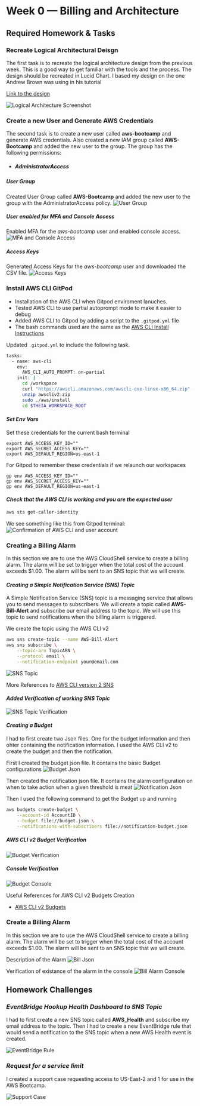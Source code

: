 # Week 0 — Billing and Architecture

## Required Homework & Tasks

### Recreate Logical Architectural Deisgn
The first task is to recreate the logical architecture design from the previous week. This is a good way to get familiar with the tools and the process. The design should be recreated in Lucid Chart. I based my design on the one Andrew Brown was using in his tutorial

[Link to the design](https://lucid.app/lucidchart/b23df7f5-fcac-4476-be9e-339885627b98/edit?viewport_loc=240,-238,2525,1631,0_0&invitationId=inv_474f3ff7-4010-4e24-8ae8-aa1c2bd49b66)

![Logical Architecture Screenshot](//journal/assets/napkin-design.png)

### Create a new User and Generate AWS Credentials
The second task is to create a new user called **aws-bootcamp** and generate AWS credentials. Also created a new IAM group called **AWS-Bootcamp** and added the new user to the group. The group has the following permissions:
- ##### AdministratorAccess

##### User Group
Created User Group called **AWS-Bootcamp** and added the new user to the group with the AdministratorAccess policy.
![User Group](//journal/assets/user-group.png)
##### User enabled for MFA and Console Access
Enabled MFA for the *aws-bootcamp* user and enabled console access.
![MFA and Console Access](//journal/assets/mfa-console-access.png)

##### Access Keys
Generated Access Keys for the *aws-bootcamp* user and downloaded the CSV file.
![Access Keys](//journal/assets/access-keys.png)


### Install AWS CLI GitPod

- Installation of the AWS CLI when Gitpod enviroment lanuches.
- Tested AWS CLI to use partial autoprompt mode to make it easier to debug
- Added AWS CLI to Gitpod by adding a script to the `.gitpod.yml` file
- The bash commands used are the same as the [AWS CLI Install Instructions](https://docs.aws.amazon.com/cli/latest/userguide/getting-started-install.html)

Updated  `.gitpod.yml` to include the following task.

```sh
tasks:
  - name: aws-cli
    env:
      AWS_CLI_AUTO_PROMPT: on-partial
    init: |
      cd /workspace
      curl "https://awscli.amazonaws.com/awscli-exe-linux-x86_64.zip" -o "awscliv2.zip"
      unzip awscliv2.zip
      sudo ./aws/install
      cd $THEIA_WORKSPACE_ROOT
```

#### *Set Env Vars*

Set these credentials for the current bash terminal
```
export AWS_ACCESS_KEY_ID=""
export AWS_SECRET_ACCESS_KEY=""
export AWS_DEFAULT_REGION=us-east-1
```

For Gitpod to remember these credentials if we relaunch our workspaces
```
gp env AWS_ACCESS_KEY_ID=""
gp env AWS_SECRET_ACCESS_KEY=""
gp env AWS_DEFAULT_REGION=us-east-1
```

#### *Check that the AWS CLI is working and you are the expected user*

```sh
aws sts get-caller-identity
```

We see something like this from Gitpod terminal:
![Confirmation of AWS CLI and user account](//journal/assets/aws-cli.png)

### Creating a Billing Alarm
In this section we are to use the AWS CloudShell service to create a billing alarm. The alarm will be set to trigger when the total cost of the account exceeds $1.00. The alarm will be sent to an SNS topic that we will create.
#### *Creating a Simple Notification Service (SNS) Topic*
A Simple Notification Service (SNS) topic is a messaging service that allows you to send messages to subscribers. We will create a topic called **AWS-Bill-Alert** and subscribe our email address to the topic. We will use this topic to send notifications when the billing alarm is triggered.

We create the topic using the AWS CLI v2
```sh
aws sns create-topic --name AWS-Bill-Alert
aws sns subscribe \
    --topic-arn TopicARN \
    --protocol email \
    --notification-endpoint your@email.com
```

![SNS Topic](//journal/assets/sns-topic.png)

More References to [AWS CLI version 2 SNS](https://awscli.amazonaws.com/v2/documentation/api/latest/reference/sns/index.html)
#### *Added Verification of working SNS Topic*
![SNS Topic Verification](//journal/assets/sns-topic-verification.png)

#### *Creating a Budget*
I had to first create two Json files. One for the budget information and then ohter containing the notification information. I used the AWS CLI v2 to create the budget and then the notification.

First I created the budget json file. It contains the basic Budget configurations
![Budget Json](//journal/assets/budget-json.png)

Then created the notification json file. It contains the alarm configuration on when to take action when a given threshold is meat
![Notification Json](//journal/assets/notification-json.png)

Then I used the following command to get the Budget up and running

```sh
aws budgets create-budget \
    --account-id AccountID \
    --budget file://budget.json \
    --notifications-with-subscribers file://notification-budget.json
```

##### AWS CLI v2 Budget Verification
![Budget Verification](//journal/assets/budget-verification.png)

##### Console Verification
![Budget Console](//journal/assets/budget-console.png)

Useful References for AWS CLI v2 Budgets Creation
- [AWS CLI v2 Budgets](https://awscli.amazonaws.com/v2/documentation/api/latest/reference/budgets/create-budget.html#examples)


### Create a Billing Alarm
In this section we are to use the AWS CloudShell service to create a billing alarm. The alarm will be set to trigger when the total cost of the account exceeds $1.00. The alarm will be sent to an SNS topic that we will create.

Description of the Alarm
![Bill Json](//journal/assets/bill-json.png)

Verification of existance of the alarm in the console
![Bill Alarm Console](//journal/assets/bill-alarm-console.png)



## Homework Challenges

### *EventBridge Hookup Health Dashboard to SNS Topic*
I had to first create a new SNS topic called **AWS_Health** and subscribe my email address to the topic. Then I had to create a new EventBridge rule that would send a notification to the SNS topic when a new AWS Health event is created.

![EventBridge Rule](//journal/assets/eventbridge-rule.png)

### *Request for a service limit*
I created a support case requesting access to US-East-2 and 1 for use in the AWS Bootcamp.

![Support Case](//journal/assets/support-case.png)
